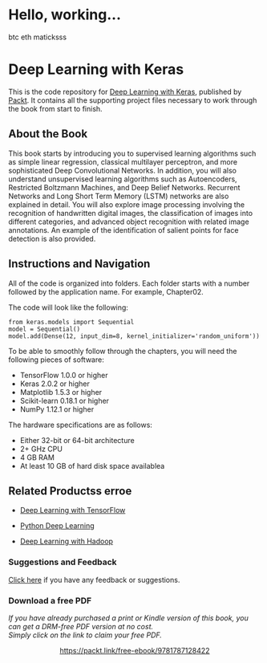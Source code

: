 # Hello, working...
btc  eth maticksss

# Deep Learning with Keras
This is the code repository for [Deep Learning with Keras](https://www.packtpub.com/big-data-and-business-intelligence/deep-learning-keras?utm_source=github&utm_medium=repository&utm_campaign=9781787128422), published by [Packt](https://www.packtpub.com/?utm_source=github). It contains all the supporting project files necessary to work through the book from start to finish.
## About the Book
This book starts by introducing you to supervised learning algorithms such as simple linear regression, classical multilayer perceptron, and more sophisticated Deep Convolutional Networks. In addition, you will also understand unsupervised learning algorithms such as Autoencoders, Restricted Boltzmann Machines, and Deep Belief Networks. Recurrent Networks and Long Short Term Memory (LSTM) networks are also explained in detail. You will also explore image processing involving the recognition of handwritten digital images, the classification of images into different categories, and advanced object recognition with related image annotations. An example of the identification of salient points for face detection is also provided.
## Instructions and Navigation
All of the code is organized into folders. Each folder starts with a number followed by the application name. For example, Chapter02.



The code will look like the following:
```
from keras.models import Sequential
model = Sequential()
model.add(Dense(12, input_dim=8, kernel_initializer='random_uniform'))
```

To be able to smoothly follow through the chapters, you will need the following pieces of software:

* TensorFlow 1.0.0 or higher
* Keras 2.0.2 or higher
* Matplotlib 1.5.3 or higher
* Scikit-learn 0.18.1 or higher
* NumPy 1.12.1 or higher

The hardware specifications are as follows:

* Either 32-bit or 64-bit architecture
* 2+ GHz CPU
* 4 GB RAM
* At least 10 GB of hard disk space availablea

## Related Productss erroe
* [Deep Learning with TensorFlow](https://www.packtpub.com/big-data-and-business-intelligence/deep-learning-tensorflow?utm_source=github&utm_medium=repository&utm_campaign=9781786469786)

* [Python Deep Learning](https://www.packtpub.com/big-data-and-business-intelligence/python-deep-learning?utm_source=github&utm_medium=repository&utm_campaign=9781786464453)

* [Deep Learning with Hadoop](https://www.packtpub.com/big-data-and-business-intelligence/deep-learning-hadoop?utm_source=github&utm_medium=repository&utm_campaign=9781787124769)

### Suggestions and Feedback
[Click here](https://docs.google.com/forms/d/e/1FAIpQLSe5qwunkGf6PUvzPirPDtuy1Du5Rlzew23UBp2S-P3wB-GcwQ/viewform) if you have any feedback or suggestions.
### Download a free PDF

 <i>If you have already purchased a print or Kindle version of this book, you can get a DRM-free PDF version at no cost.<br>Simply click on the link to claim your free PDF.</i>
<p align="center"> <a href="https://packt.link/free-ebook/9781787128422">https://packt.link/free-ebook/9781787128422 </a> </p>
